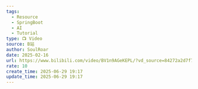 ```yaml
---
tags:
  - Resource
  - SpringBoot
  - AI
  - Tutorial
type: 📺 Video
source: B站
author: SoulRoar
date: 2025-02-16
url: https://www.bilibili.com/video/BV1n9AGeKEPL/?vd_source=84272a2d7f72158b38778819be5bc6ad
rate: 10
create_time: 2025-06-29 19:17
update_time: 2025-06-29 19:17
---
```

